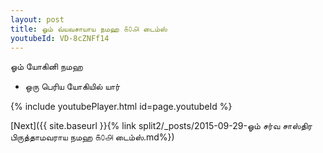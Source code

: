 ```yaml
---
layout: post
title: ஓம் வ்யவசாயாய நமஹ ௧௦௮ டைம்ஸ்
youtubeId: VD-8cZNFf14
---
```

 
 
 ஓம் யோகினி நமஹ  
 
 -  ஒரு பெரிய யோகியில் யார் 
 
  
 
  
 
 
 
 
 
 


{% include youtubePlayer.html id=page.youtubeId %}
 
[Next]({{ site.baseurl }}{% link  split2/_posts/2015-09-29-ஓம் சர்வ சாஸ்திர பிருத்தாமவராய நமஹ ௧௦௮ டைம்ஸ்.md%})
 
